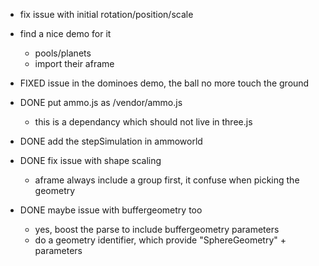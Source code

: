 - fix issue with initial rotation/position/scale
- find a nice demo for it
  - pools/planets
  - import their aframe

- FIXED issue in the dominoes demo, the ball no more touch the ground
- DONE put ammo.js as /vendor/ammo.js
  - this is a dependancy which should not live in three.js
- DONE add the stepSimulation in ammoworld
- DONE fix issue with shape scaling
  - aframe always include a group first, it confuse when picking the geometry
- DONE maybe issue with buffergeometry too
  - yes, boost the parse to include buffergeometry parameters
  - do a geometry identifier, which provide "SphereGeometry" + parameters
